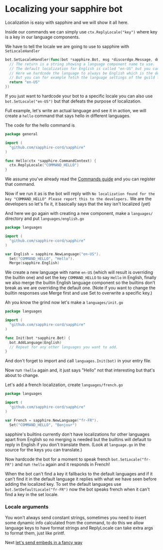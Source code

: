 # Localizing your sapphire bot
Localization is easy with sapphire and we will show it all here.

Inside our commands we can simply use `ctx.ReplyLocale("key")` where key is a key in our language components.

We have to tell the locale we are going to use to sapphire with `SetLocaleHandler`
```go
bot.SetLocaleHandler(func(bot *sapphire.Bot, msg *discordgo.Message, dm bool) string {
  // The return is a string showing a language component name to use.
  // The default localization for English is called "en-US" but you can use any name for your own components.
  // Here we hardcode the language to always be English which is the default behaviour
  // But you can for example fetch the language settings of the guild from a database and return that name.
  return "en-US"
})
```
If you just want to hardcode your bot to a specific locale you can also use `bot.SetLocale("en-US")` but that defeats the purpose of localization.

Full example, let's write an actual language and see it in action, we will create a `hello` command that says hello in different languages.

The code for the hello command is
```go
package general

import (
  "github.com/sapphire-cord/sapphire"
)

func Hello(ctx *sapphire.CommandContext) {
  ctx.ReplyLocale("COMMAND_HELLO")
}
```
We assume you've already read the [Commands guide](Commands.md) and you can register that command.

Now if we run it as is the bot will reply with `No localization found for the key "COMMAND_HELLO" Please report this to the developers.` We are the developers so let's fix it, it basically says that the key isn't localized (yet)

And here we go again with creating a new component, make a `languages/` directory and put `languages/english.go`

```go
package languages

import (
  "github.com/sapphire-cord/sapphire"
)

var English = sapphire.NewLanguage("en-US").
  Set("COMMAND_HELLO", "Hello").
  Merge(sapphire.English)
```
We create a new language with name `en-US` (which will result is overriding the builtin one) and set the key `COMMAND_HELLO` to say `Hello` in English, finally we also merge the builtin English language component so the builtins don't break as we are overriding the default one. (Note if you want to change the builtin responses use Merge first and use Set to overwrite a specific key.)

Ah you know the grind now let's make a `languages/init.go`
```go
package languages

import (
  "github.com/sapphire-cord/sapphire"
)

func Init(bot *sapphire.Bot) {
  bot.AddLanguage(English)
  // Repeat for any other languages you want to add.
}
```
And don't forget to import and call `languages.Init(bot)` in your entry file.

Now run `!hello` again and, it just says "Hello" not that interesting but that's about to change.

Let's add a french localization, create `languages/french.go`
```go
package languages

import (
  "github.com/sapphire-cord/sapphire"
)

var French = sapphire.NewLanguage("fr-FR").
  Set("COMMAND_HELLO", "Bonjour")
```
sapphire's builtins currently don't have localizations for other languages apart from English so no merging is needed but the builtins will default to reply in English if you don't translate them. (Look at `language.go` in the source for the keys you can translate.)

Now hardcode the bot for a moment to speak french `bot.SetLocale("fr-FR")` and run `!hello` again and it responds in French!

When the bot can't find a key it fallbacks to the default languages and if it can't find it in the default language it replies with what we have seen before adding the localized key. To set the default languages use `bot.SetDefaultLocale("fr-FR")` now the bot speaks french when it can't find a key in the set locale.

### Locale arguments
You won't always send constant strings, sometimes you need to insert some dynamic info calculated from the command, to do this we allow language keys to have format strings and ReplyLocale can take extra args to format them, just like printf.

Next [let's send embeds in a fancy way](Embeds.md)
